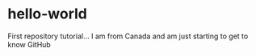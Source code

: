 # hello-world
First repository tutorial...
I am from Canada and am just starting to get to know GitHub

